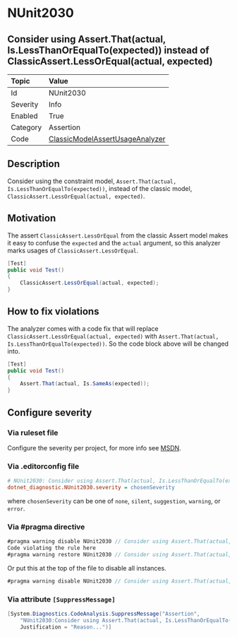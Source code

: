 # NUnit2030

## Consider using Assert.That(actual, Is.LessThanOrEqualTo(expected)) instead of ClassicAssert.LessOrEqual(actual, expected)

| Topic    | Value
| :--      | :--
| Id       | NUnit2030
| Severity | Info
| Enabled  | True
| Category | Assertion
| Code     | [ClassicModelAssertUsageAnalyzer](https://github.com/nunit/nunit.analyzers/blob/4.9.2/src/nunit.analyzers/ClassicModelAssertUsage/ClassicModelAssertUsageAnalyzer.cs)

## Description

Consider using the constraint model, `Assert.That(actual, Is.LessThanOrEqualTo(expected))`, instead of the classic
model, `ClassicAssert.LessOrEqual(actual, expected)`.

## Motivation

The assert `ClassicAssert.LessOrEqual` from the classic Assert model makes it easy to confuse the `expected` and the
`actual` argument, so this analyzer marks usages of `ClassicAssert.LessOrEqual`.

```csharp
[Test]
public void Test()
{
    ClassicAssert.LessOrEqual(actual, expected);
}
```

## How to fix violations

The analyzer comes with a code fix that will replace `ClassicAssert.LessOrEqual(actual, expected)` with
`Assert.That(actual, Is.LessThanOrEqualTo(expected))`. So the code block above will be changed into.

```csharp
[Test]
public void Test()
{
    Assert.That(actual, Is.SameAs(expected));
}
```

<!-- start generated config severity -->
## Configure severity

### Via ruleset file

Configure the severity per project, for more info see
[MSDN](https://learn.microsoft.com/en-us/visualstudio/code-quality/using-rule-sets-to-group-code-analysis-rules?view=vs-2022).

### Via .editorconfig file

```ini
# NUnit2030: Consider using Assert.That(actual, Is.LessThanOrEqualTo(expected)) instead of ClassicAssert.LessOrEqual(actual, expected)
dotnet_diagnostic.NUnit2030.severity = chosenSeverity
```

where `chosenSeverity` can be one of `none`, `silent`, `suggestion`, `warning`, or `error`.

### Via #pragma directive

```csharp
#pragma warning disable NUnit2030 // Consider using Assert.That(actual, Is.LessThanOrEqualTo(expected)) instead of ClassicAssert.LessOrEqual(actual, expected)
Code violating the rule here
#pragma warning restore NUnit2030 // Consider using Assert.That(actual, Is.LessThanOrEqualTo(expected)) instead of ClassicAssert.LessOrEqual(actual, expected)
```

Or put this at the top of the file to disable all instances.

```csharp
#pragma warning disable NUnit2030 // Consider using Assert.That(actual, Is.LessThanOrEqualTo(expected)) instead of ClassicAssert.LessOrEqual(actual, expected)
```

### Via attribute `[SuppressMessage]`

```csharp
[System.Diagnostics.CodeAnalysis.SuppressMessage("Assertion",
    "NUnit2030:Consider using Assert.That(actual, Is.LessThanOrEqualTo(expected)) instead of ClassicAssert.LessOrEqual(actual, expected)",
    Justification = "Reason...")]
```
<!-- end generated config severity -->
